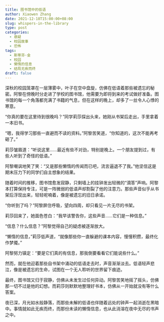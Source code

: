 ```yaml
---
title: 图书馆中的低语
author: Xiaowen Zhang
date: 2021-12-18T15:00:00+08:00
slug: whispers-in-the-library
type: post
categories:
  - 悬疑
  - 校园故事
  - 恐怖
tags:
  - 斯蒂芬·金
  - 校园
  - 懒惰的信息
  - 结局无疾而终
draft: false
---
```


深秋的校园笼罩在一层薄雾中，叶子在空中盘旋，仿佛在低语着那些被遗忘的秘密。阿黎在傍晚时分走进了学校的图书馆，他需要为即将到来的考试做好准备。图书馆的每一个角落都充满了书籍的气息，但在这样的晚上，却多了一丝令人心悸的寒意。

“你真的要在这里待到很晚吗？”同学莉莎探出头来，她刚从书架后走出，手里拿着一本旧书。

“嗯，我得学习那些一直避而不读的资料。”阿黎苦笑道，“你知道的，这次不能再考砸了。”

莉莎皱眉道：“听说这里……最近有些不对劲，特别是晚上。一个朋友提到过，有些人听到了奇怪的低语。”

阿黎嘲讽地笑了笑：“又是那些懒惰的传闻而已吧，流言逼退不了我。”他坚信这是期末压力下的同学们自主想象的结果。

随着时间的推移，图书馆愈发寂静，只剩墙上的挂钟发出轻微的“滴答”声响。阿黎本打算保持专注，可是一阵微弱的低语声却割裂了他的注意力。那些声音似乎从书架后浮现出来，轻轻呢喃着，像是被遗忘的旧日承诺。

“你听到了吗？”阿黎屏住呼吸，望向四周，却只看见一片无尽的书架。

莉莎回来了，她面色苍白：“我早该警告你，这些声音……它们是一种信息。”

“信息？什么信息？”阿黎觉得自己的疑虑被逐渐放大。

“懒惰的信息，”莉莎低声道，“就像那些你一直躲避的课本内容，慢慢积攒，最终化作梦魇。”

阿黎努力镇定：“要是它们真的有信息，那我倒要看看它们能说些什么。”

然而，就在他迎着那些自书架中涌动的低语走去时，声音渐渐淡去。低语轻声悲泣，像是被遗忘的生命，试图在一个无人聆听的世界留下痕迹。

最终，图书馆又归于寂静，仿佛从未发生过任何异动。阿黎苦笑地摇了摇头，仿佛那一切不过是他的幻想。而莉莎则默默地整理好书本，仿佛从一开始就没有等什么答案。

夜已深，月光如水般静落，而那些未解的低语也伴随着远处的钟声一起消逝在黑暗中。事情就如此无疾而终，而那份未读的懒惰信息，也从此消溶在夜中无尽的书声之中。